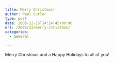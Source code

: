 ```yaml
---
title: Merry Christmas!
author: Paul Cutler
type: post
date: 2005-12-25T14:14:45+00:00
url: /2005/12/merry-christmas/
categories:
  - General

---
```

Merry Christmas and a Happy Holidays to all of you!